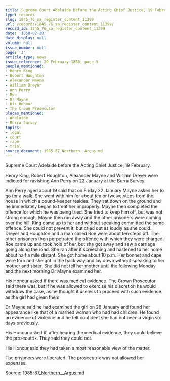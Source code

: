 ```yaml
---
title: Supreme Court Adelaide before the Acting Chief Justice, 19 February.
type: records
slug: 1845_76_sa_register_content_11399
url: /records/1845_76_sa_register_content_11399/
record_id: 1845_76_sa_register_content_11399
date: '1858-02-20'
date_display: null
volume: null
issue_number: null
page: '3'
article_type: news
issue_reference: 20 February 1858, page 3
people_mentioned:
- Henry King
- Robert Houghton
- Alexander Mayne
- William Dreyer
- Ann Perry
- Roe
- Dr Mayne
- His Honour
- The Crown Prosecutor
places_mentioned:
- Adelaide
- Burra Survey
topics:
- legal
- court
- rape
- trial
source_document: 1985-87_Northern__Argus.md
---
```


Supreme Court Adelaide before the Acting Chief Justice, 19 February.

Henry King, Robert Houghton, Alexander Mayne and William Dreyer were indicted for ravishing Ann Perry on 22 January at the Burra Survey.

Ann Perry aged about 19 said that on Friday 22 January Mayne asked her to go for a walk.  She went with him for about ten or twelve steps from the house in which a pound-keeper resides.  They sat down on the ground and he immediately began to treat her improperly.  Mayne then completed the offence for which he was being tried.  She tried to keep him off, but was not strong enough.  Mayne then ran away and the other prisoners were coming over the hill.  King came up to her and without speaking committed the same offence.  She could not prevent it, but cried out as loudly as she could.  Dreyer and Houghton and a man called Roe were about ten steps off.  The other prisoners then perpetrated the offence with which they were charged.  Roe came up and took hold of her, but she got away and saw a carriage going along the road.  She ran after it screeching and hastened to her home about half a mile distant.  She got home about 10 p.m.  Her bonnet and cape were torn and she got in the back way and lay down without speaking to her mother and sister.  She did not tell her mother until the following Monday and the next morning Dr Mayne examined her.

His Honour asked if there was medical evidence.  The Crown Prosecutor said there was, but if he was allowed to exercise his discretion he would withdraw the case, as he thought it useless to proceed with such evidence as the girl had given them.

Dr Mayne said he had examined the girl on 28 January and found her appearance like that of a married woman who had had children.  He found no evidence of violence and he felt confident she had not been a virgin six days previously.

His Honour asked if, after hearing the medical evidence, they could believe the prosecutrix.  They said they could not.

His Honour said they had taken a most reasonable view of the matter.

The prisoners were liberated.  The prosecutrix was not allowed her expenses.

Source: [1985-87_Northern__Argus.md](/downloads/markdown/1985-87_Northern__Argus.md)

